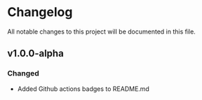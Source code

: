 Changelog
=========
All notable changes to this project will be documented in this file.

v1.0.0-alpha
------------

### Changed

- Added Github actions badges to README.md

